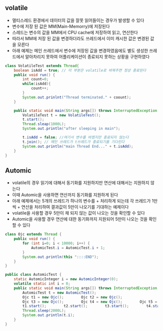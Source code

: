 ## volatile
* 멀티스레드 환경에서 데이터의 값을 잘못 읽어들이는 경우가 발생할 수 있다
* 변수에 저장 된 값은 MM(Main-Memorry)에 저장된다
* 스레드는 변수의 값을 MM에서 CPU cache에 저장하여 읽고, 연산한다
* 따라서 MM에 저장 된 값을 변경하더라도 쓰레드에서 이미 캐시한 값은 변경된 값을 모른다
* 아래 예제는 메인 쓰레드에서 변수에 저장된 값을 변경하였음에도 별도 생성한 쓰레드에서 알아차리지 못하여 어플리케이션이 종료되지 못하는 상황을 구현하였다
```java
class VolatileTest extends Thread{
    boolean isAdd = true; // 이 부분은 volatile로 바꿔주면 정상 종료된다
    public void run() {
        int count=0;
        while(isAdd){
            count++;
        }
        System.out.prinlnt("Thread terminated." + coount);
    }

    public static void main(String args[]) throws InterruptedException {
        VolatileTest t = new VolatileTest();
        t.start();
        Thread.sleap(1000L);
        System.out.println("after sleeping in main");

        t.isAdd = false; //여기서 변수를 바꿨지만 종료되지 않는다
        t.join(); // 메인 쓰레드가 t쓰레드가 종료되기를 기다린다
        System.out.println("main Thread End..." + t.isAdd);
    }
}
```

## Automic
* volatile의 경우 읽기에 대해서 동기화를 지원하지만 연산에 대해서는 지원하지 않는다
* 이때 Automic을 사용하면 연산까지 동기화를 지원하게 된다
* 아래 예제에서는 5개의 쓰레드가 하나의 변수를 + 처리하게 되는데 각 쓰레드가 1만씩 + 연산을 처리하여 결과값이 5만이 나오기를 기대하는 예제이다
* volatile을 사용할 경우 5만이 채 되지 않는 값이 나오는 것을 확인할 수 있다
* Automic을 사용할 경우 연산에 대한 동기화까지 지원되어 5만이 나오는 것을 확인할 수 있다
```java
class Ojc extends Thread {
    public void run() {
        for (int i=0; i < 10000; i++) {
            AutomicTest.i = AutomicTest.i + 1;
        }
        System.out.println(this "::::END");
    }
}

public class AutomicTest {
    static AutomicInteger i = new AutomicInteger(0);
    volatile static int i = 0;
    public static void main(String args[]) throws InterruptedException {
        AutomicTest t = new AutomicTest();
        Ojc t1 = new Ojc();        Ojc t2 = new Ojc();
        Ojc t3 = new Ojc();        Ojc t4 = new Ojc();        Ojc t5 = new Ojc();
        t1.start();        t2.start();        t3.start();        t4.start();        t5.start();
        Thread.sleep(2000L);
        System.out.println(t.i);
    }
}
```